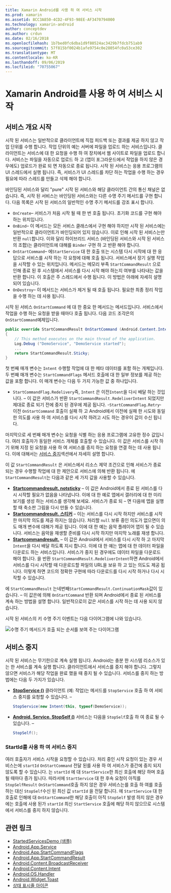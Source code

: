 ```yaml
---
title: Xamarin Android를 사용 하 여 서비스 시작
ms.prod: xamarin
ms.assetid: 8CC3A850-4CD2-4F93-98EE-AF3470794000
ms.technology: xamarin-android
author: conceptdev
ms.author: crdun
ms.date: 02/16/2018
ms.openlocfilehash: 1b7bed0fc6dba1d9f80524ac3429b7fdcb751ab9
ms.sourcegitcommit: 57f815bf0024b1afe9754c0e28054fc0a53ce302
ms.translationtype: MT
ms.contentlocale: ko-KR
ms.lasthandoff: 09/06/2019
ms.locfileid: "70755067"
---
```

# <a name="started-services-with-xamarinandroid"></a>Xamarin Android를 사용 하 여 서비스 시작

## <a name="started-services-overview"></a>서비스 개요 시작

시작 된 서비스는 일반적으로 클라이언트에 직접 피드백 또는 결과를 제공 하지 않고 작업 단위를 수행 합니다. 작업 단위의 예는 서버에 파일을 업로드 하는 서비스입니다. 클라이언트는 서비스에 대 한 요청을 수행 하 여 장치에서 웹 사이트로 파일을 업로드 합니다. 서비스는 파일을 자동으로 업로드 하 고 (앱이 포그라운드에서 작업을 하지 않은 경우에도) 업로드가 완료 되 면 자동으로 종료 됩니다. 시작 된 서비스는 응용 프로그램의 UI 스레드에서 실행 됩니다. 즉, 서비스가 UI 스레드를 차단 하는 작업을 수행 하는 경우 필요에 따라 스레드를 만들고 삭제 해야 합니다.

바인딩된 서비스와 달리 "pure" 시작 된 서비스와 해당 클라이언트 간의 통신 채널은 없습니다. 즉, 시작 된 서비스는 바인딩된 서비스와는 다른 수명 주기 메서드를 구현 합니다. 다음 목록은 시작 된 서비스의 일반적인 수명 주기 메서드를 강조 표시 합니다.

- `OnCreate`&ndash; 서비스가 처음 시작 될 때 한 번 호출 됩니다. 초기화 코드를 구현 해야 하는 위치입니다.
- `OnBind`&ndash; 이 메서드는 모든 서비스 클래스에서 구현 해야 하지만 시작 된 서비스에는 일반적으로 클라이언트가 바인딩되어 있지 않습니다. 이로 인해 시작 된 서비스는만 반환 `null`합니다. 이와 달리 하이브리드 서비스 (바인딩된 서비스와 시작 된 서비스의 조합)는 클라이언트에 대해를 `Binder` 구현 하 고 반환 해야 합니다.
- `OnStartCommand`&ndash; 에`StartService` 대 한 호출 또는 시스템 다시 시작에 대 한 응답으로 서비스를 시작 하는 각 요청에 대해 호출 됩니다. 서비스에서 장기 실행 작업을 시작할 수 있는 위치입니다. 메서드는 메모리 부족 `StartCommandResult` 으로 인해 종료 된 후 시스템에서 서비스를 다시 시작 해야 하는지 여부를 나타내는 값을 반환 합니다. 이 호출은 주 스레드에서 수행 됩니다. 이 방법은 아래에 자세히 설명 되어 있습니다.
- `OnDestroy`&ndash; 이 메서드는 서비스가 제거 될 때 호출 됩니다. 필요한 최종 정리 작업을 수행 하는 데 사용 됩니다.

시작 된 서비스 `OnStartCommand` 에 대 한 중요 한 메서드는 메서드입니다. 서비스에서 작업을 수행 하는 요청을 받을 때마다 호출 됩니다. 다음 코드 조각은의 `OnStartCommand`예제입니다. 

```csharp
public override StartCommandResult OnStartCommand (Android.Content.Intent intent, StartCommandFlags flags, int startId)
{
    // This method executes on the main thread of the application.
    Log.Debug ("DemoService", "DemoService started");
    ...
    return StartCommandResult.Sticky;
}
```

첫 번째 매개 변수는 `Intent` 수행할 작업에 대 한 메타 데이터를 포함 하는 개체입니다. 두 번째 매개 변수는 `StartCommandFlags` 메서드 호출에 대 한 일부 정보를 제공 하는 값을 포함 합니다. 이 매개 변수는 다음 두 가지 가능한 값 중 하나입니다.

- `StartCommandFlag.Redelivery`즉, `Intent` 은 이전`Intent`을 다시 배달 하는 것입니다. &ndash; 이 값은 서비스가 반환 `StartCommandResult.RedeliverIntent` 되었지만 제대로 종료 되기 전에 중지 된 경우에 제공 됩니다.
-`StartCommandFlag.Retry`&dash; 이전 `OnStartCommand` 호출이 실패 하 고 Android에서 이전에 실패 한 시도와 동일한 의도를 사용 하 여 서비스를 다시 시작 하려고 시도 하는 경우이 값이 수신 됩니다.

마지막으로 세 번째 매개 변수는 요청을 식별 하는 응용 프로그램에 고유한 정수 값입니다. 여러 호출자가 동일한 서비스 개체를 호출할 수 있습니다. 이 값은 서비스를 시작 하기 위해 지정 된 요청을 사용 하 여 서비스를 중지 하는 요청을 연결 하는 데 사용 됩니다. 이에 대해서는 [서비스 중지](#Stopping_the_Service)섹션에서 자세히 설명 합니다. 

이 값 `StartCommandResult` 은 서비스에서 리소스 제약 조건으로 인해 서비스가 종료 되는 경우 수행할 작업에 대 한 제안으로 서비스에 의해 반환 됩니다. 에 `StartCommandResult`는 다음과 같은 세 가지 값을 사용할 수 있습니다.

- **[Startcommandresult. notsticky](xref:Android.App.StartCommandResult.NotSticky)** &ndash; 이 값은 Android에서 종료 된 서비스를 다시 시작할 필요가 없음을 나타냅니다. 이에 대 한 예로 앱에서 갤러리에 대 한 미리 보기를 생성 하는 서비스를 생각해 보세요. 서비스가 종료 되 &ndash; 면 다음에 앱을 실행할 때 축소판 그림을 다시 만들 수 있습니다.
- **[Startcommandresult. 스티커](xref:Android.App.StartCommandResult.Sticky)** &ndash; 이는 서비스를 다시 시작 하지만 서비스를 시작한 마지막 의도를 제공 하지는 않습니다. 처리할 `null` 보류 중인 의도가 없으면이 의도 매개 변수에 대해가 제공 됩니다. 이에 대 한 예는 음악 플레이어 앱이 될 수 있습니다. 서비스는 음악을 재생할 준비를 다시 시작 하지만 마지막 노래를 재생 합니다.
- **[Startcommandresult.](xref:Android.App.StartCommandResult.RedeliverIntent)** &ndash; 이 값은 Android에서 서비스를 다시 시작 하 고 마지막 `Intent`을 다시 배달 하도록 지시 합니다. 이에 대 한 예는 앱에 대 한 데이터 파일을 다운로드 하는 서비스입니다. 서비스가 중지 된 경우에도 데이터 파일을 다운로드 해야 합니다. 을 반환 `StartCommandResult.RedeliverIntent`하면 Android에서 서비스를 다시 시작할 때 다운로드할 파일의 URL을 보유 하 고 있는 의도도 제공 됩니다. 이렇게 하면 코드의 정확한 구현에 따라 다운로드를 다시 시작 하거나 다시 시작할 수 있습니다.

에 `StartCommandResult` 는네번째`StartCommandResult.ContinuationMask`값이 있습니다. &ndash; 이 값은에 의해 `OnStartCommand` 반환 되며 Android에서 종료 된 서비스를 계속 하는 방법을 설명 합니다. 일반적으로이 값은 서비스를 시작 하는 데 사용 되지 않습니다.

시작 된 서비스의 키 수명 주기 이벤트는 다음 다이어그램에 나와 있습니다. 

![수명 주기 메서드가 호출 되는 순서를 보여 주는 다이어그램](started-services-images/started-service-01.png "수명 주기 메서드가 호출 되는 순서를 보여 주는 다이어그램")

<a name="Stopping_the_Service" />

## <a name="stopping-the-service"></a>서비스 중지

시작 된 서비스는 무기한으로 계속 실행 됩니다. Android는 충분 한 시스템 리소스가 있는 한 서비스를 계속 실행 합니다. 클라이언트에서 서비스를 중지 해야 합니다. 그렇지 않으면 서비스가 해당 작업을 완료 했을 때 중지 될 수 있습니다. 서비스를 중지 하는 방법에는 다음 두 가지가 있습니다. 

- **[StopService ()](xref:Android.Content.Context.StopService*)** 클라이언트 (예: 작업)는 메서드를 `StopService` 호출 하 여 서비스 중지를 요청할 수 있습니다. &ndash;

    ```csharp
    StopService(new Intent(this, typeof(DemoService));
    ```

- **[Android. Service. StopSelf ()](xref:Android.App.Service.StopSelf*)** 서비스는 다음을 `StopSelf`호출 하 여 종료 될 수 있습니다. &ndash;

    ```csharp
    StopSelf();
    ```

### <a name="using-startid-to-stop-a-service"></a>StartId를 사용 하 여 서비스 중지

여러 호출자가 서비스 시작을 요청할 수 있습니다. 처리 중인 시작 요청이 있는 경우 서비스는에 `startId` `OnStartCommand` 전달 된를 사용 하 여 서비스가 중간에 중지 되지 않도록 할 수 있습니다. 는 `startId` 에 대 `StartService`한 최신 호출에 해당 하며 호출 될 때마다 증가 됩니다. 따라서에 `StartService` 대 한 후속 요청이 아직를 `StopSelfResult` `OnStartCommand`호출 하지 않은 경우 서비스는를 호출 하 여를 호출 하는 대신 `StopSelf`수신 된 최신 값 `startId` 을 전달 합니다. 에 `StartService` 대 한 호출로 인해에 대 `OnStartCommand`한 해당 호출이 아직 `StopSelf` 발생 하지 않은 경우에는 호출에 사용 된가 `startId` 최신 `StartService` 호출에 해당 하지 않으므로 시스템에서 서비스를 중지 하지 않습니다.

## <a name="related-links"></a>관련 링크

- [StartedServicesDemo (샘플)](https://docs.microsoft.com/samples/xamarin/monodroid-samples/applicationfundamentals-servicesamples-startedservicesdemo)
- [Android.App.Service](xref:Android.App.Service)
- [Android.App.StartCommandFlags](xref:Android.App.StartCommandFlags)
- [Android.App.StartCommandResult](xref:Android.App.StartCommandResult)
- [Android.Content.BroadcastReceiver](xref:Android.Content.BroadcastReceiver)
- [Android.Content.Intent](xref:Android.Content.Intent)
- [Android.OS.Handler](xref:Android.OS.Handler)
- [Android.Widget.Toast](xref:Android.Widget.Toast)
- [상태 표시줄 아이콘](https://developer.android.com/guide/practices/ui_guidelines/icon_design_status_bar.html)
